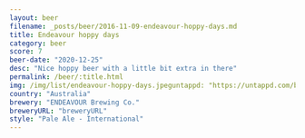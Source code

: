 ```yaml
---
layout: beer
filename: _posts/beer/2016-11-09-endeavour-hoppy-days.md
title: Endeavour hoppy days
category: beer
score: 7
beer-date: "2020-12-25"
desc: "Nice hoppy beer with a little bit extra in there"
permalink: /beer/:title.html
img: /img/list/endeavour-hoppy-days.jpeguntappd: "https://untappd.com/b/endeavour-brewing-co--hoppy-days-xpa/3321263"
country: "Australia"
brewery: "ENDEAVOUR Brewing Co."
breweryURL: "breweryURL"
style: "Pale Ale - International"
---
```


